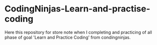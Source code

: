 # CodingNinjas-Learn-and-practise-coding
Here this repository for store note when I completing and practicing of all phase of goal 'Learn and Practice Coding' from condingninjas.
